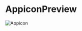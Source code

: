 # AppiconPreview
![Appicon](https://user-images.githubusercontent.com/1196303/232448901-08c6d4fd-0f60-4b54-a367-d0ab27f88c35.png)
